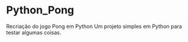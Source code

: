# Python_Pong
Recriação do jogo Pong em Python
Um projeto simples em Python para testar algumas coisas.
